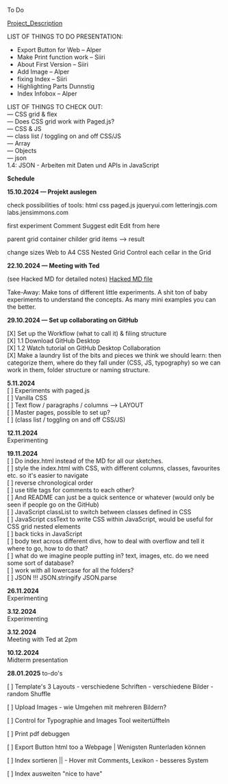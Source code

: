 To Do

[Project_Description](HS24_IP_Yagcioglu-Alper_Taennler-Siiri_REV.pdf)

LIST OF THINGS TO DO PRESENTATION:
- Export Button for Web – Alper
- Make Print function work – Siiri
- About First Version – Siiri 
- Add Image – Alper
- fixing Index – Siiri
- Highlighting Parts Dunnstig
- Index Infobox – Alper


LIST OF THINGS TO CHECK OUT:  
— CSS grid & flex  
— Does CSS grid work with Paged.js?  
— CSS & JS  
— class list / toggling on and off CSS/JS  
— Array  
— Objects  
— json  
1.4: JSON - Arbeiten mit Daten und APIs in JavaScript

**Schedule**

**15.10.2024 — Projekt auslegen**

check possibilities of tools:
html
css
paged.js
jqueryui.com
letteringjs.com
labs.jensimmons.com

first experiment
Comment
Suggest edit
Edit from here

parent
grid container
childer
grid items
–> result

change sizes Web to A4
CSS Nested Grid
Control each cellar in the Grid

**22.10.2024 — Meeting with Ted**

(see Hacked MD for detailed notes)
[Hacked MD file](https://hackmd.io/SSLkuaU9RfeTpcE6LhCBSw)

Take-Away: Make tons of different little experiments. A shit ton of baby experiments to understand the concepts. As many mini examples you can the better.

**29.10.2024 — Set up collaborating on GitHub**

[X] Set up the Workflow (what to call it) & filing structure  
[X] 1.1 Download GitHub Desktop  
[X] 1.2 Watch tutorial on GitHub Desktop Collaboration  
[X] Make a laundry list of the bits and pieces we think we should learn: then categorize them, where do they fall under (CSS, JS, typography) so we can work in them, folder structure or naming structure.

**5.11.2024**  
[ ] Experiments with paged.js  
[ ] Vanilla CSS  
[ ] Text flow / paragraphs / columns —> LAYOUT  
[ ] Master pages, possible to set up?  
[ ] (class list / toggling on and off CSS/JS)

**12.11.2024**  
Experimenting

**19.11.2024**  
[ ] Do index.html instead of the MD for all our sketches.  
[ ] style the index.html with CSS, with different columns, classes, favourites etc. so it's easier to navigate  
[ ] reverse chronological order  
[ ] use title tags for comments to each other?  
[ ] And README can just be a quick sentence or whatever (would only be seen if people go on the GitHub)  
[ ] JavaScript classList to switch between classes defined in CSS  
[ ] JavaScript cssText to write CSS within JavaScript, would be useful for CSS grid nested elements  
[ ] back ticks in JavaScript  
[ ] body text across different divs, how to deal with overflow and tell it where to go, how to do that?  
[ ] what do we imagine people putting in? text, images, etc. do we need some sort of database?  
[ ] work with all lowercase for all the folders?  
[ ] JSON !!! JSON.stringify JSON.parse

**26.11.2024**  
Experimenting

**3.12.2024**  
Experimenting

**3.12.2024**  
Meeting with Ted at 2pm

**10.12.2024**  
Midterm presentation

**28.01.2025**
to-do's

[ ] Template's
	3 Layouts
	- verschiedene Schriften
	- verschiedene  Bilder
	- random Shuffle 

[ ] Upload Images
    - wie Umgehen mit mehreren Bildern?

[ ] Control for Typographie and Images Tool weitertüffteln

[ ] Print pdf debuggen

[ ] Export Button html too a Webpage | Wenigsten Runterladen können

[ ] Index sortieren || 
    - Hover mit Comments, Lexikon
    - besseres System

[ ] Index ausweiten "nice to have"